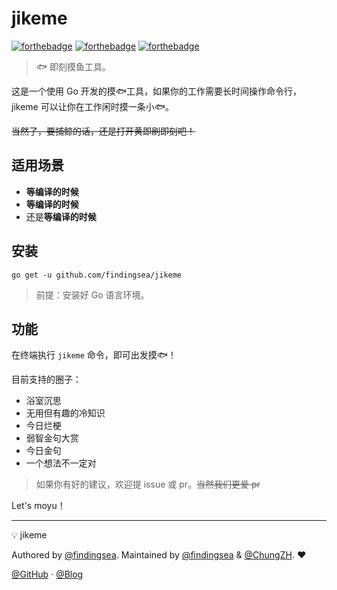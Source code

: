 # jikeme

[![forthebadge](https://forthebadge.com/images/badges/built-with-love.svg)](https://forthebadge.com) [![forthebadge](https://forthebadge.com/images/badges/made-with-go.svg)](https://forthebadge.com) [![forthebadge](https://forthebadge.com/images/badges/makes-people-smile.svg)](https://forthebadge.com)

> 🐟 即刻摸鱼工具。

这是一个使用 Go 开发的摸🐟工具，如果你的工作需要长时间操作命令行，jikeme 可以让你在工作闲时摸一条小🐟。

~~当然了，要捕鲸的话，还是打开黄即刷即刻吧！~~

## 适用场景

* **等编译的时候**
* **等编译的时候**
* 还是**等编译的时候**

## 安装

```shell
go get -u github.com/findingsea/jikeme
```

> 前提：安装好 Go 语言环境。

## 功能

在终端执行 `jikeme` 命令，即可出发摸🐟！

目前支持的圈子：

* 浴室沉思
* 无用但有趣的冷知识
* 今日烂梗
* 弱智金句大赏
* 今日金句
* 一个想法不一定对

> 如果你有好的建议，欢迎提 issue 或 pr。~~当然我们更爱 pr~~

Let's moyu！

------

:bulb: jikeme

Authored by [@findingsea](https://github.com/findingsea/). Maintained by [@findingsea](https://github.com/findingsea/) & [@ChungZH](https://github.com/ChungZH). :heart:

[@GitHub](https://github.com/findingsea/) · [@Blog](https://findingsea.github.io)
